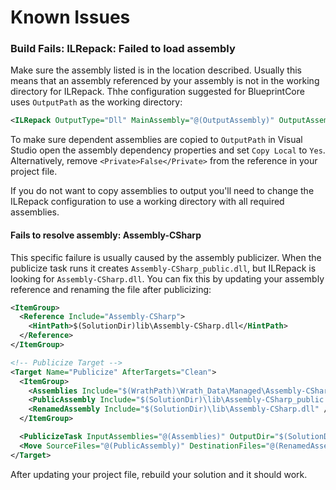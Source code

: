 ﻿# Known Issues

### Build Fails: ILRepack: Failed to load assembly

Make sure the assembly listed is in the location described. Usually this means that an assembly referenced by your assembly is not in the working directory for ILRepack. Thhe configuration suggested for BlueprintCore uses `OutputPath` as the working directory:

```xml
<ILRepack OutputType="Dll" MainAssembly="@(OutputAssembly)" OutputAssembly="@(OutputAssembly)" InputAssemblies="@(InputAssemblies)" WorkingDirectory="$(OutputPath)" />
```

To make sure dependent assemblies are copied to `OutputPath` in Visual Studio open the assembly dependency properties and set `Copy Local` to `Yes`. Alternatively, remove `<Private>False</Private>` from the reference in your project file.

If you do not want to copy assemblies to output you'll need to change the ILRepack configuration to use a working directory with all required assemblies.

#### Fails to resolve assembly: Assembly-CSharp

This specific failure is usually caused by the assembly publicizer. When the publicize task runs it creates `Assembly-CSharp_public.dll`, but ILRepack is looking for `Assembly-CSharp.dll`. You can fix this by updating your assembly reference and renaming the file after publicizing:

```xml
<ItemGroup>
  <Reference Include="Assembly-CSharp">
    <HintPath>$(SolutionDir)lib\Assembly-CSharp.dll</HintPath>
  </Reference>
</ItemGroup>

<!-- Publicize Target -->
<Target Name="Publicize" AfterTargets="Clean">
  <ItemGroup>
    <Assemblies Include="$(WrathPath)\Wrath_Data\Managed\Assembly-CSharp.dll" />
    <PublicAssembly Include="$(SolutionDir)\lib\Assembly-CSharp_public.dll" />
    <RenamedAssembly Include="$(SolutionDir)\lib\Assembly-CSharp.dll" />
  </ItemGroup>

  <PublicizeTask InputAssemblies="@(Assemblies)" OutputDir="$(SolutionDir)lib/" />
  <Move SourceFiles="@(PublicAssembly)" DestinationFiles="@(RenamedAssembly)" />
</Target>
```

After updating your project file, rebuild your solution and it should work.